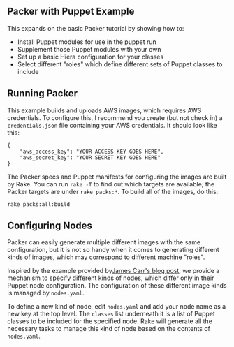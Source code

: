 ## Packer with Puppet Example

This expands on the basic Packer tutorial by showing how to:

   - Install Puppet modules for use in the puppet run
   - Supplement those Puppet modules with your own
   - Set up a basic Hiera configuration for your classes
   - Select different "roles" which define different sets of Puppet classes
     to include

## Running Packer

This example builds and uploads AWS images, which requires AWS credentials. To
configure this, I recommend you create (but not check in) a `credentials.json`
file containing your AWS credentials. It should look like this:

    {
        "aws_access_key": "YOUR ACCESS KEY GOES HERE",
        "aws_secret_key": "YOUR SECRET KEY GOES HERE"
    }

The Packer specs and Puppet manifests for configuring the images are built by
Rake. You can run `rake -T` to find out which targets are available; the
Packer targets are under `rake packs:*`. To build all of the images, do this:

    rake packs:all:build

## Configuring Nodes

Packer can easily generate multiple different images with the same configuration,
but it is not so handy when it comes to generating different kinds of images,
which may correspond to different machine "roles".

Inspired by the example provided by[James Carr's blog post](https://dzone.com/articles/immutable-servers-packer-and),
we provide a mechanism to specify different kinds of nodes, which differ only
in their Puppet node configuration. The configuration of these different image
kinds is managed by `nodes.yaml`.

To define a new kind of node, edit `nodes.yaml` and add your node name as a new
key at the top level. The `classes` list underneath it is a list of Puppet classes
to be included for the specified node. Rake will generate all the necessary tasks
to manage this kind of node based on the contents of `nodes.yaml`.
